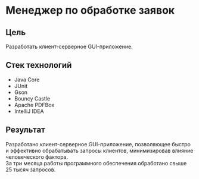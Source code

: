 # Менеджер по обработке заявок
## Цель
Разработать клиент-серверное GUI-приложение.
## Стек технологий
* Java Core
* JUnit
* Gson
* Bouncy Castle
* Apache PDFBox
* IntelliJ IDEA
## Результат
Разработано клиент-серверное GUI-приложение, позволяющее быстро и эффективно обрабатывать запросы клиентов, минимизировав влияние человеческого фактора.  
За три месяца работы программного обеспечения обработано свыше 25 тысяч запросов.